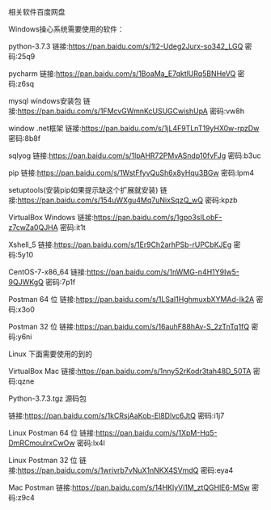 相关软件百度网盘

Windows操心系统需要使用的软件：

python-3.7.3
链接:https://pan.baidu.com/s/1l2-Udeg2Jurx-so342_LGQ  密码:25q9

pycharm
链接:https://pan.baidu.com/s/1BoaMa_E7qktlURq5BNHeVQ  密码:z6sq

mysql windows安装包
链接:https://pan.baidu.com/s/1FMcvGWmnKcUSUGCwishUpA  密码:vw8h


window .net框架
链接:https://pan.baidu.com/s/1jL4F9TLnT19yHX0w-rpzDw  密码:8b8f


sqlyog
链接:https://pan.baidu.com/s/1lpAHR72PMvASndp10fvFJg  密码:b3uc

pip
链接:https://pan.baidu.com/s/1WstFfyvQuSh6x8yHqu3BGw  密码:lpm4


setuptools(安装pip如果提示缺这个扩展就安装)
链接:https://pan.baidu.com/s/154uWXgu4Mq7uNixSqzQ_wQ  密码:kpzb

VirtualBox Windows
链接:https://pan.baidu.com/s/1gpo3sILobF-z7cwZa0QJHA  密码:it1t


Xshell_5
链接:https://pan.baidu.com/s/1Er9Ch2arhPSb-rUPCbKJEg  密码:5y10


CentOS-7-x86_64
链接:https://pan.baidu.com/s/1nWMG-n4H1Y9Iw5-9QJWKgQ  密码:7p1f

Postman 64 位
链接:https://pan.baidu.com/s/1LSaI1HghmuxbXYMAd-lk2A  密码:x3o0


Postman 32 位
链接:https://pan.baidu.com/s/16auhF88hAv-S_2zTnTq1fQ  密码:y6ni



Linux 下面需要使用的到的

VirtualBox Mac
链接:https://pan.baidu.com/s/1nny52rKodr3tah48D_50TA  密码:qzne


Python-3.7.3.tgz 源码包 

链接:https://pan.baidu.com/s/1kCRsjAaKob-El8Dlvc6JtQ  密码:i1j7


Linux Postman 64 位
链接:https://pan.baidu.com/s/1XpM-Hq5-DmRCmouIrxCwOw  密码:lx4l  


Linux Postman 32 位
链接:https://pan.baidu.com/s/1wrivrb7vNuX1nNKX4SVmdQ  密码:eya4

Mac Postman 
链接:https://pan.baidu.com/s/14HKlyVi1M_ztQGHlE6-MSw  密码:z9c4
